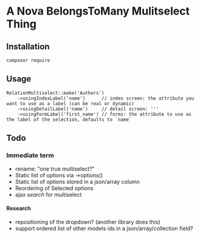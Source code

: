 # A Nova BelongsToMany Mulitselect Thing

## Installation

```
composer require
```

## Usage

```
RelationMultiselect::make('Authors')
    ->usingIndexLabel('name')      // index screen: the attribute you want to use as a label (can be real or dynamic)
    ->usingDetailLabel('name')     // detail screen: '''
    ->usingFormLabel('first_name') // forms: the attribute to use as the label of the selection, defaults to `name`
```

## Todo

### Immediate term

- rename: "one true multiselect?"
- Static list of options via ->options()
- Static list of options stored in a json/array column
- Reordering of Selected options
- ajax *search* for multiselect

#### Research

- repositioning of the dropdown? (another library does this)
- support ordered list of other models ids in a json/array/collection field?

